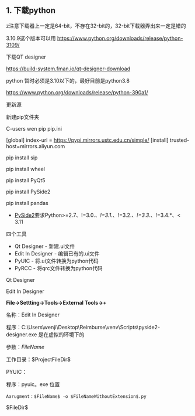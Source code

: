 ## 1. 下载python

z注意下载器上一定是64-bit，不存在32-bit的，32-bit下载器弄出来一定是错的

3.10.9这个版本可以用 https://www.python.org/downloads/release/python-3109/



下载QT designer

https://build-system.fman.io/qt-designer-download

python 暂时必须是3.10以下的，最好目前是python3.8

https://www.python.org/downloads/release/python-390a1/

更新源

新建pip文件夹

C-users wen pip  pip.ini

[global]
index-url = https://pypi.mirrors.ustc.edu.cn/simple/
[install]
trusted-host=mirrors.aliyun.com



pip install sip

pip install wheel

pip install PyQt5

pip install PySide2

pip install pandas

- [PySide2](https://pypi.org/project/PySide2/)要求Python>=2.7、!=3.0.*、!=3.1.*、!=3.2.*、!=3.3.*、!=3.4.*、< 3.11



四个工具

- Qt Designer - 新建.ui文件
- Edit In Designer - 编辑已有的.ui文件
- PyUIC - 将.ui文件转换为python代码
- PyRCC - 将qrc文件转换为python代码

Qt Designer 









Edit In Designer

**File→Settting→Tools→External Tools→+**

名称：Edit In Designer 

程序：C:\Users\wenji\Desktop\Reimburse\venv\Scripts\pyside2-designer.exe 是在虚拟的环境下的

参数：$FileName$

工作目录：\$ProjectFileDir\$



PYUIC：

程序：pyuic。exe 位置

```Aarugment：$FileName$ -o $FileNameWithoutExtension$.py```

\$FileDir\$

